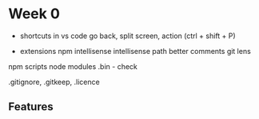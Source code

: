 # Week 0

- shortcuts in vs code
 go back, split screen, action (ctrl + shift + P)

- extensions 
    npm intellisense 
    intellisense path
    better comments
    git lens

npm scripts
node modules 
.bin - check

.gitignore, .gitkeep, .licence
 


## Features
